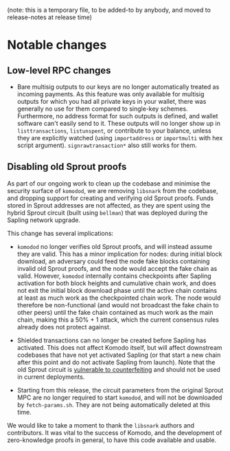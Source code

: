 (note: this is a temporary file, to be added-to by anybody, and moved to
release-notes at release time)

Notable changes
===============

Low-level RPC changes
---------------------

- Bare multisig outputs to our keys are no longer automatically treated as
  incoming payments. As this feature was only available for multisig outputs for
  which you had all private keys in your wallet, there was generally no use for
  them compared to single-key schemes. Furthermore, no address format for such
  outputs is defined, and wallet software can't easily send to it. These outputs
  will no longer show up in `listtransactions`, `listunspent`, or contribute to
  your balance, unless they are explicitly watched (using `importaddress` or
  `importmulti` with hex script argument). `signrawtransaction*` also still
  works for them.

Disabling old Sprout proofs
---------------------------

As part of our ongoing work to clean up the codebase and minimise the security
surface of `komodod`, we are removing `libsnark` from the codebase, and dropping
support for creating and verifying old Sprout proofs. Funds stored in Sprout
addresses are not affected, as they are spent using the hybrid Sprout circuit
(built using `bellman`) that was deployed during the Sapling network upgrade.

This change has several implications:

- `komodod` no longer verifies old Sprout proofs, and will instead assume they
  are valid. This has a minor implication for nodes: during initial block
  download, an adversary could feed the node fake blocks containing invalid old
  Sprout proofs, and the node would accept the fake chain as valid. However,
  `komodod` internally contains checkpoints after Sapling activation for both
  block heights and cumulative chain work, and does not exit the initial block
  download phase until the active chain contains at least as much work as the
  checkpointed chain work. The node would therefore be non-functional (and would
  not broadcast the fake chain to other peers) until the fake chain contained as
  much work as the main chain, making this a 50% + 1 attack, which the current
  consensus rules already does not protect against.

- Shielded transactions can no longer be created before Sapling has activated.
  This does not affect Komodo itself, but will affect downstream codebases that
  have not yet activated Sapling (or that start a new chain after this point and
  do not activate Sapling from launch). Note that the old Sprout circuit is
  [vulnerable to counterfeiting](https://z.cash/support/security/announcements/security-announcement-2019-02-05-cve-2019-7167/)
  and should not be used in current deployments.

- Starting from this release, the circuit parameters from the original Sprout
  MPC are no longer required to start `komodod`, and will not be downloaded by
  `fetch-params.sh`. They are not being automatically deleted at this time.

We would like to take a moment to thank the `libsnark` authors and contributors.
It was vital to the success of Komodo, and the development of zero-knowledge
proofs in general, to have this code available and usable.
